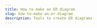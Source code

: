 ```yaml
---
title: How to make an ER diagram
slug: how-to-make-an-er-diagram
description: Tools to create ER diagrams
---
```

